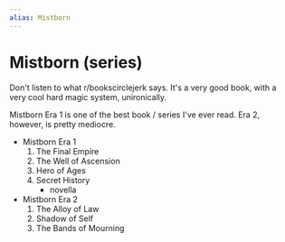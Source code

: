 ```yaml
---
alias: Mistborn
---
```


# Mistborn (series)

Don't listen to what r/bookscirclejerk says. It's a very good book, with a very cool hard magic system, unironically.

Mistborn Era 1 is one of the best book / series I've ever read. Era 2, however, is pretty mediocre.

- Mistborn Era 1
	1. The Final Empire
	2. The Well of Ascension
	3. Hero of Ages
	4. Secret History
		- novella
- Mistborn Era 2
	1. The Alloy of Law
	2. Shadow of Self
	3. The Bands of Mourning
